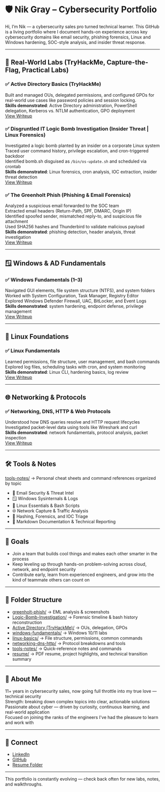 # 🛡️ Nik Gray – Cybersecurity Portfolio

Hi, I’m Nik — a cybersecurity sales pro turned technical learner. This GitHub is a living portfolio where I document hands-on experience across key cybersecurity domains like email security, phishing forensics, Linux and Windows hardening, SOC-style analysis, and insider threat response.

---

## 🚨 Real-World Labs (TryHackMe, Capture-the-Flag, Practical Labs)

### ✅ Active Directory Basics (TryHackMe)
Built and managed OUs, delegated permissions, and configured GPOs for real-world use cases like password policies and session locking.  
**Skills demonstrated**: Active Directory administration, PowerShell delegation, Kerberos vs. NTLM authentication, GPO deployment  
[View Writeup](./Active%20Directory%20(TryHackMe)/README.md)

### ✅ Disgruntled IT Logic Bomb Investigation (Insider Threat | Linux Forensics)
Investigated a logic bomb planted by an insider on a corporate Linux system  
Traced user command history, privilege escalation, and cron-triggered backdoor  
Identified bomb.sh disguised as `/bin/os-update.sh` and scheduled via crontab  
**Skills demonstrated**: Linux forensics, cron analysis, IOC extraction, insider threat detection  
[View Writeup](./Logic-Bomb-Investigation/README.md)

### ✅ The Greenholt Phish (Phishing & Email Forensics)
Analyzed a suspicious email forwarded to the SOC team  
Extracted email headers (Return-Path, SPF, DMARC, Origin IP)  
Identified spoofed sender, mismatched reply-to, and suspicious file attachment  
Used SHA256 hashes and Thunderbird to validate malicious payload  
**Skills demonstrated**: phishing detection, header analysis, threat investigation  
[View Writeup](./greenholt-phish/README.md)

---

## 🪟 Windows & AD Fundamentals

### ✅ Windows Fundamentals (1–3)
Navigated GUI elements, file system structure (NTFS), and system folders  
Worked with System Configuration, Task Manager, Registry Editor  
Explored Windows Defender Firewall, UAC, BitLocker, and Event Logs  
**Skills demonstrated**: system hardening, endpoint defense, privilege management  
[View Writeup](./windows-fundamentals/README.md)

---

## 🐧 Linux Foundations

### ✅ Linux Fundamentals
Learned permissions, file structure, user management, and bash commands  
Explored log files, scheduling tasks with cron, and system monitoring  
**Skills demonstrated**: Linux CLI, hardening basics, log review  
[View Writeup](./linux-basics/README.md)

---

## 🌐 Networking & Protocols

### ✅ Networking, DNS, HTTP & Web Protocols
Understood how DNS queries resolve and HTTP request lifecycles  
Investigated packet-level data using tools like Wireshark and curl  
**Skills demonstrated**: network fundamentals, protocol analysis, packet inspection  
[View Writeup](./networking-dns-http/README.md)

---

## 🛠️ Tools & Notes

[tools-notes/](./tools-notes/) → Personal cheat sheets and command references organized by topic

- 🔐 Email Security & Threat Intel  
- 🪟 Windows Sysinternals & Logs  
- 🐧 Linux Essentials & Bash Scripts  
- 🌐 Network Capture & Traffic Analysis  
- 🧪 Hashing, Forensics, and IOC Triage  
- 📁 Markdown Documentation & Technical Reporting  

---

## 🎯 Goals

- Join a team that builds cool things and makes each other smarter in the process  
- Keep leveling up through hands-on problem-solving across cloud, network, and endpoint security  
- Contribute early, learn from experienced engineers, and grow into the kind of teammate others can count on  

---

## 📁 Folder Structure

- [greenholt-phish/](./greenholt-phish/) → EML analysis & screenshots  
- [Logic-Bomb-Investigation/](./Logic-Bomb-Investigation/) → Forensic timeline & bash history reconstruction  
- [Active Directory (TryHackMe)/](./Active%20Directory%20(TryHackMe)/) → OUs, delegation, GPOs  
- [windows-fundamentals/](./windows-fundamentals/) → Windows 10/11 labs  
- [linux-basics/](./linux-basics/) → File structure, permissions, common commands  
- [networking-dns-http/](./networking-dns-http/) → Protocol breakdowns and tools  
- [tools-notes/](./tools-notes/) → Quick-reference notes and commands  
- [resume/](./resume/) → PDF resume, project highlights, and technical transition summary  

---

## 🤝 About Me

11+ years in cybersecurity sales, now going full throttle into my true love — technical security  
Strength: breaking down complex topics into clear, actionable solutions  
Passionate about cyber — driven by curiosity, continuous learning, and real-world application  
Focused on joining the ranks of the engineers I've had the pleasure to learn and work with  

---

## 🔗 Connect

- [LinkedIn](https://www.linkedin.com/in/nik-g-8a246170)  
- [GitHub](https://github.com/NikGunRay)  
- [Resume Folder](./resume/)

---

This portfolio is constantly evolving — check back often for new labs, notes, and walkthroughs.
